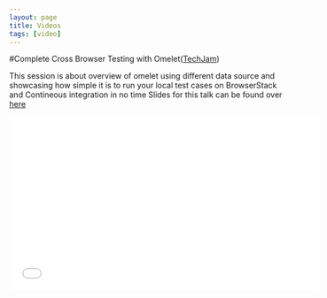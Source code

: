 ```yaml
---
layout: page
title: Videos
tags: [video]
---
```


#Complete Cross Browser Testing with Omelet([TechJam](http://techjam.org/))

This session is about overview of omelet using different data source and showcasing how simple it is to run your local test cases on BrowserStack and Contineous integration in no time
Slides for this talk can be found over [here](http://slides.com/kapilaggarwal-1/omelet#/)

<iframe width="560" height="315" src="//www.youtube.com/embed/BCJ3kuMUcAw" frameborder="0"> </iframe>
